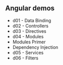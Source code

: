 ## Angular demos

* d01 - Data Binding
* d02 - Controllers
* d03 - Directives
* d04 - Modules
 * Modules Primer
 * Dependency Injection
* d05 - Services
* d06 - Filters
